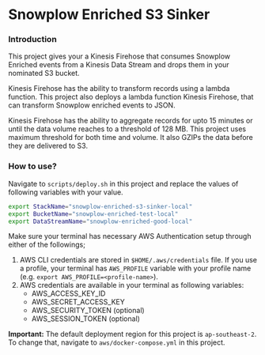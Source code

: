 # Snowplow Enriched S3 Sinker

### Introduction

This project gives your a Kinesis Firehose that consumes Snowplow Enriched events from a Kinesis Data Stream and drops them in your nominated S3 bucket.

Kinesis Firehose has the ability to transform records using a lambda function. This project also deploys a lambda function Kinesis Firehose, that can transform Snowplow enriched events to JSON.

Kinesis Firehose has the ability to aggregate records for upto 15 minutes or until the data volume reaches to a threshold of 128 MB. This project uses maximum threshold for both time and volume. It also GZIPs the data before they are delivered to S3.

### How to use?

Navigate to `scripts/deploy.sh` in this project and replace the values of following variables with your value.
```bash
export StackName="snowplow-enriched-s3-sinker-local"
export BucketName="snowplow-enriched-test-local"
export DataStreamName="snowplow-enriched-good-local"
```

Make sure your terminal has necessary AWS Authentication setup through either of the followings;
1. AWS CLI credentials are stored in `$HOME/.aws/credentials` file. If you use a profile, your terminal has `AWS_PROFILE` variable with your profile name (e.g. `export AWS_PROFILE=<profile-name>`).
1. AWS credentials are available in your terminal as following variables:
    - AWS_ACCESS_KEY_ID
    - AWS_SECRET_ACCESS_KEY
    - AWS_SECURITY_TOKEN (optional)
    - AWS_SESSION_TOKEN (optional)

**Important:** The default deployment region for this project is `ap-southeast-2`. To change that, navigate to `aws/docker-compose.yml` in this project.
